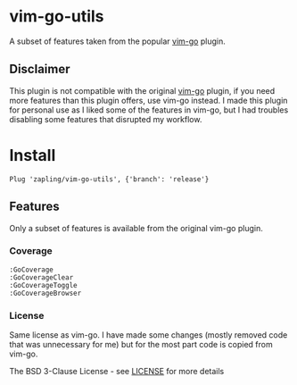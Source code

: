 # vim-go-utils

A subset of features taken from the popular [vim-go](https://github.com/fatih/vim-go) plugin.

## Disclaimer

This plugin is not compatible with the original [vim-go](https://github.com/fatih/vim-go) plugin, if you need more features than this
plugin offers, use vim-go instead. I made this plugin for personal use as I liked some of the features in vim-go, but I had troubles disabling some features that disrupted my workflow.

# Install

`Plug 'zapling/vim-go-utils', {'branch': 'release'}`

## Features

Only a subset of features is available from the original vim-go plugin.

### Coverage

```
:GoCoverage
:GoCoverageClear
:GoCoverageToggle
:GoCoverageBrowser
```

### License

Same license as vim-go. I have made some changes (mostly removed code that was unnecessary for me) but for the most part code is copied from vim-go.

The BSD 3-Clause License - see [LICENSE](LICENSE) for more details
